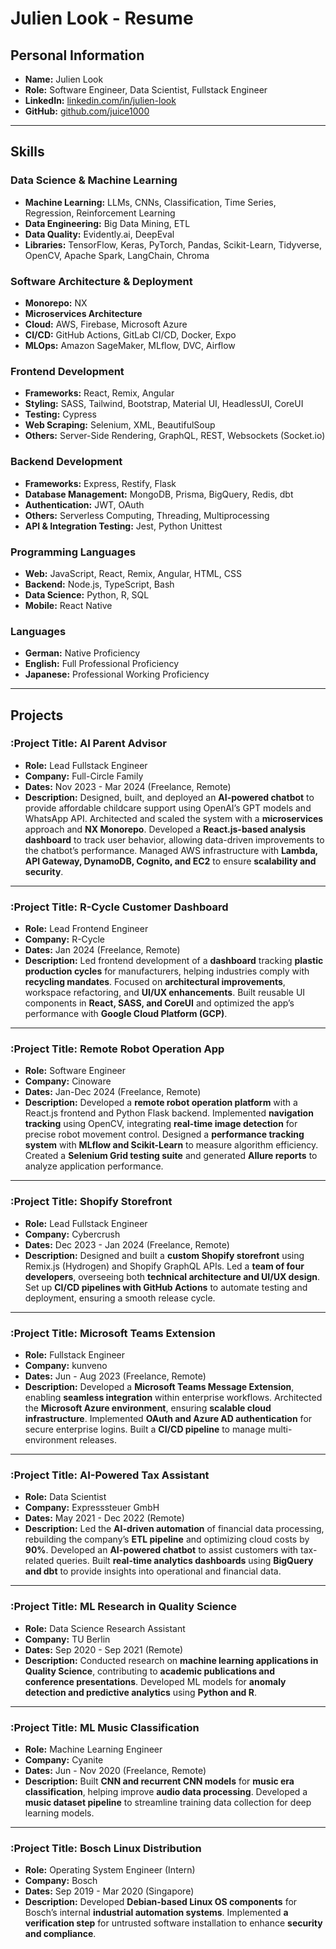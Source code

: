 # **Julien Look - Resume**

## **Personal Information**

- **Name:** Julien Look
- **Role:** Software Engineer, Data Scientist, Fullstack Engineer
- **LinkedIn:** [linkedin.com/in/julien-look](https://www.linkedin.com/in/julien-look/)
- **GitHub:** [github.com/juice1000](https://github.com/juice1000/)

---

## **Skills**

### **Data Science & Machine Learning**

- **Machine Learning:** LLMs, CNNs, Classification, Time Series, Regression, Reinforcement Learning
- **Data Engineering:** Big Data Mining, ETL
- **Data Quality:** Evidently.ai, DeepEval
- **Libraries:** TensorFlow, Keras, PyTorch, Pandas, Scikit-Learn, Tidyverse, OpenCV, Apache Spark, LangChain, Chroma

### **Software Architecture & Deployment**

- **Monorepo:** NX
- **Microservices Architecture**
- **Cloud:** AWS, Firebase, Microsoft Azure
- **CI/CD:** GitHub Actions, GitLab CI/CD, Docker, Expo
- **MLOps:** Amazon SageMaker, MLflow, DVC, Airflow

### **Frontend Development**

- **Frameworks:** React, Remix, Angular
- **Styling:** SASS, Tailwind, Bootstrap, Material UI, HeadlessUI, CoreUI
- **Testing:** Cypress
- **Web Scraping:** Selenium, XML, BeautifulSoup
- **Others:** Server-Side Rendering, GraphQL, REST, Websockets (Socket.io)

### **Backend Development**

- **Frameworks:** Express, Restify, Flask
- **Database Management:** MongoDB, Prisma, BigQuery, Redis, dbt
- **Authentication:** JWT, OAuth
- **Others:** Serverless Computing, Threading, Multiprocessing
- **API & Integration Testing:** Jest, Python Unittest

### **Programming Languages**

- **Web:** JavaScript, React, Remix, Angular, HTML, CSS
- **Backend:** Node.js, TypeScript, Bash
- **Data Science:** Python, R, SQL
- **Mobile:** React Native

### **Languages**

- **German:** Native Proficiency
- **English:** Full Professional Proficiency
- **Japanese:** Professional Working Proficiency

---

## **Projects**

### **:Project Title: AI Parent Advisor**

- **Role:** Lead Fullstack Engineer
- **Company:** Full-Circle Family
- **Dates:** Nov 2023 - Mar 2024 (Freelance, Remote)
- **Description:** Designed, built, and deployed an **AI-powered chatbot** to provide affordable childcare support using OpenAI’s GPT models and WhatsApp API. Architected and scaled the system with a **microservices** approach and **NX Monorepo**. Developed a **React.js-based analysis dashboard** to track user behavior, allowing data-driven improvements to the chatbot’s performance. Managed AWS infrastructure with **Lambda, API Gateway, DynamoDB, Cognito, and EC2** to ensure **scalability and security**.

---

### **:Project Title: R-Cycle Customer Dashboard**

- **Role:** Lead Frontend Engineer
- **Company:** R-Cycle
- **Dates:** Jan 2024 (Freelance, Remote)
- **Description:** Led frontend development of a **dashboard** tracking **plastic production cycles** for manufacturers, helping industries comply with **recycling mandates**. Focused on **architectural improvements**, workspace refactoring, and **UI/UX enhancements**. Built reusable UI components in **React, SASS, and CoreUI** and optimized the app’s performance with **Google Cloud Platform (GCP)**.

---

### **:Project Title: Remote Robot Operation App**

- **Role:** Software Engineer
- **Company:** Cinoware
- **Dates:** Jan-Dec 2024 (Freelance, Remote)
- **Description:** Developed a **remote robot operation platform** with a React.js frontend and Python Flask backend. Implemented **navigation tracking** using OpenCV, integrating **real-time image detection** for precise robot movement control. Designed a **performance tracking system** with **MLflow and Scikit-Learn** to measure algorithm efficiency. Created a **Selenium Grid testing suite** and generated **Allure reports** to analyze application performance.

---

### **:Project Title: Shopify Storefront**

- **Role:** Lead Fullstack Engineer
- **Company:** Cybercrush
- **Dates:** Dec 2023 - Jan 2024 (Freelance, Remote)
- **Description:** Designed and built a **custom Shopify storefront** using Remix.js (Hydrogen) and Shopify GraphQL APIs. Led a **team of four developers**, overseeing both **technical architecture and UI/UX design**. Set up **CI/CD pipelines with GitHub Actions** to automate testing and deployment, ensuring a smooth release cycle.

---

### **:Project Title: Microsoft Teams Extension**

- **Role:** Fullstack Engineer
- **Company:** kunveno
- **Dates:** Jun - Aug 2023 (Freelance, Remote)
- **Description:** Developed a **Microsoft Teams Message Extension**, enabling **seamless integration** within enterprise workflows. Architected the **Microsoft Azure environment**, ensuring **scalable cloud infrastructure**. Implemented **OAuth and Azure AD authentication** for secure enterprise logins. Built a **CI/CD pipeline** to manage multi-environment releases.

---

### **:Project Title: AI-Powered Tax Assistant**

- **Role:** Data Scientist
- **Company:** Expresssteuer GmbH
- **Dates:** May 2021 - Dec 2022 (Remote)
- **Description:** Led the **AI-driven automation** of financial data processing, rebuilding the company’s **ETL pipeline** and optimizing cloud costs by **90%**. Developed an **AI-powered chatbot** to assist customers with tax-related queries. Built **real-time analytics dashboards** using **BigQuery and dbt** to provide insights into operational and financial data.

---

### **:Project Title: ML Research in Quality Science**

- **Role:** Data Science Research Assistant
- **Company:** TU Berlin
- **Dates:** Sep 2020 - Sep 2021 (Remote)
- **Description:** Conducted research on **machine learning applications in Quality Science**, contributing to **academic publications and conference presentations**. Developed ML models for **anomaly detection and predictive analytics** using **Python and R**.

---

### **:Project Title: ML Music Classification**

- **Role:** Machine Learning Engineer
- **Company:** Cyanite
- **Dates:** Jun - Nov 2020 (Freelance, Remote)
- **Description:** Built **CNN and recurrent CNN models** for **music era classification**, helping improve **audio data processing**. Developed a **music dataset pipeline** to streamline training data collection for deep learning models.

---

### **:Project Title: Bosch Linux Distribution**

- **Role:** Operating System Engineer (Intern)
- **Company:** Bosch
- **Dates:** Sep 2019 - Mar 2020 (Singapore)
- **Description:** Developed **Debian-based Linux OS components** for Bosch’s internal **industrial automation systems**. Implemented **a verification step** for untrusted software installation to enhance **security and compliance**.
